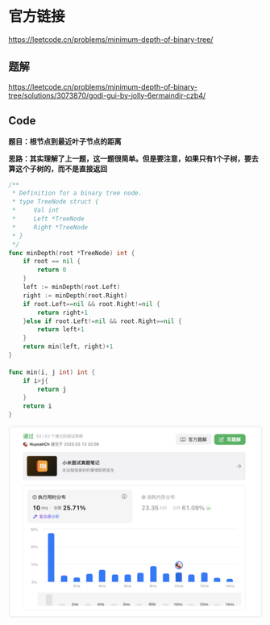 # 官方链接

https://leetcode.cn/problems/minimum-depth-of-binary-tree/

## 题解

https://leetcode.cn/problems/minimum-depth-of-binary-tree/solutions/3073870/godi-gui-by-jolly-6ermaindir-czb4/

## Code

**题目：根节点到最近叶子节点的距离**



**思路：其实理解了上一题，这一题很简单。但是要注意，如果只有1个子树，要去算这个子树的，而不是直接返回** 

```go
/**
 * Definition for a binary tree node.
 * type TreeNode struct {
 *     Val int
 *     Left *TreeNode
 *     Right *TreeNode
 * }
 */
func minDepth(root *TreeNode) int {
    if root == nil {
        return 0
    }
    left := minDepth(root.Left)
    right := minDepth(root.Right)
    if root.Left==nil && root.Right!=nil {
        return right+1
    }else if root.Left!=nil && root.Right==nil {
        return left+1
    }
    return min(left, right)+1
}

func min(i, j int) int {
    if i>j{
        return j
    }
    return i
}
```

![image-20250213205656545](../../../pic/image-20250213205656545.png)
